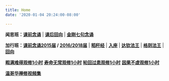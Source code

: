```yaml
---
title: Home
date: '2020-01-04 20:24:00-08:00'

---
```

**闻思班：[课前念诵](https://www.youtube.com/watch?v=epdNwsk0HSw&list=PL7aUyQTIJqAjC4U5Dw7WN-cgAtneQVRYn)** | **[课后回向](https://www.youtube.com/watch?v=WO8zg3F8vgk&list=PL7aUyQTIJqAibh3sbve6Sa8JNKzdA8oP-)** | **[金刚七句念诵](https://www.youtube.com/watch?v=xe7b4_oYQpo&list=PL7aUyQTIJqAjSW_G2G3eiR2sTw_OJmfk2)**

**加行班：[课前念诵2015届](https://www.youtube.com/watch?v=m2ty1Q3Uf2M&list=PL7aUyQTIJqAhqqsw_6GdMNlvZlPezAj0T) / [2016/2018届](https://youtu.be/18cQO7cUalQ)** | **[稻秆经](https://luminouswisdomca.org/jcfx/153-2019-02-20-00-40-45)** | **[入座](https://www.youtube.com/watch?v=qsYzkp9gCaA&list=PL7aUyQTIJqAjS5nIe9yN7iRuTth5Xgbhf&index=2)** | **[达钦法王](https://luminouswisdomca.org/component/content/article/2-fmcc/154-2019-06-05-22-05-27?Itemid=224)** | **[格则法王](/f/up/gzfw.png)** |  **[回向](https://www.youtube.com/watch?time_continue=1&v=-Nx_gCBwZzA)**

**[暇满难得观修1小时](https://www.youtube.com/watch?list=PL7aUyQTIJqAiH_m_Qe9kMkbzrw9KlYCD-&v=xe7b4_oYQpo)**
**[寿命无常观修1小时](https://www.youtube.com/watch?list=PL7aUyQTIJqAhxKzaUg7K6UTQTurRTTGP_&v=xe7b4_oYQpo)**
**[轮回过患观修1小时](https://www.youtube.com/watch?list=PL7aUyQTIJqAhmP1yAeQiaJMYf-evHi7NQ&v=xe7b4_oYQpo)**
**[因果不虚观修1小时](https://www.youtube.com/watch?list=PL7aUyQTIJqAipNFAP6CKgymsCv1Z-e3pC&v=xe7b4_oYQpo)**

**[温哥华禅修视频集](https://www.youtube.com/channel/UCp-m_8n7201qjJv4p9fScHg/playlists)**
